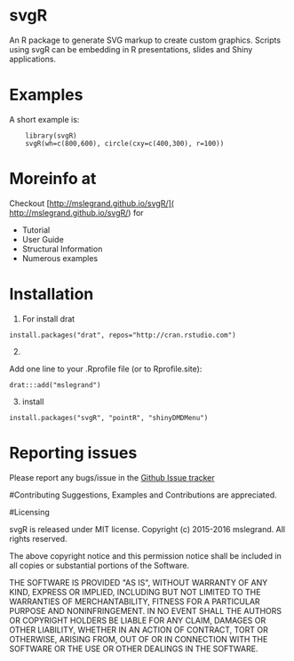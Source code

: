 # svgR
An R package to generate SVG markup to create custom graphics. 
Scripts using svgR can be embedding in R presentations, slides and Shiny applications. 

# Examples
A short example is:

```
    library(svgR)
    svgR(wh=c(800,600), circle(cxy=c(400,300), r=100))
```

# Moreinfo at 

Checkout [http://mslegrand.github.io/svgR/](
http://mslegrand.github.io/svgR/) for

- Tutorial
- User Guide
- Structural Information
- Numerous examples



# Installation

1. For install drat

```
install.packages("drat", repos="http://cran.rstudio.com")
```
2. 
Add one line to your .Rprofile file (or to Rprofile.site):
```
drat:::add("mslegrand")
```
3. install 

```
install.packages("svgR", "pointR", "shinyDMDMenu")
```


# Reporting issues
Please report any bugs/issue in the 
[Github Issue tracker](https://github.com/mslegrand/svgR)

#Contributing
Suggestions, Examples and Contributions are appreciated.

#Licensing

svgR is released under MIT license. Copyright (c) 2015-2016 mslegrand. All rights reserved.

The above copyright notice and this permission notice shall be included in all copies or substantial portions of the Software.

THE SOFTWARE IS PROVIDED "AS IS", WITHOUT WARRANTY OF ANY KIND, EXPRESS OR IMPLIED, INCLUDING BUT NOT LIMITED TO THE WARRANTIES OF MERCHANTABILITY, FITNESS FOR A PARTICULAR PURPOSE AND NONINFRINGEMENT. IN NO EVENT SHALL THE AUTHORS OR COPYRIGHT HOLDERS BE LIABLE FOR ANY CLAIM, DAMAGES OR OTHER LIABILITY, WHETHER IN AN ACTION OF CONTRACT, TORT OR OTHERWISE, ARISING FROM, OUT OF OR IN CONNECTION WITH THE SOFTWARE OR THE USE OR OTHER DEALINGS IN THE SOFTWARE.





